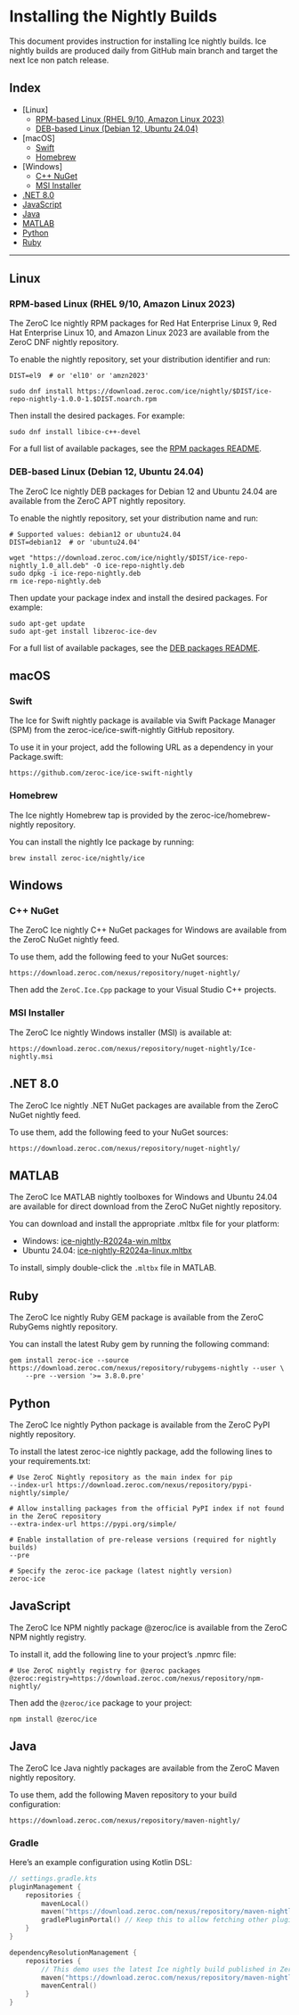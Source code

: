 # Installing the Nightly Builds

This document provides instruction for installing Ice nightly builds. Ice nightly builds are produced daily from
GitHub main branch and target the next Ice non patch release.

## Index

- [Linux]
  - [RPM-based Linux (RHEL 9/10, Amazon Linux 2023)]()
  - [DEB-based Linux (Debian 12, Ubuntu 24.04)]()
- [macOS]
  - [Swift](#swift)
  - [Homebrew](#homebrew)
- [Windows]
  - [C++ NuGet](#c-nuget)
  - [MSI Installer](#msi-installer)
- [.NET 8.0](#net-80)
- [JavaScript](#javascript)
- [Java](#java)
- [MATLAB](#matlab)
- [Python](#python)
- [Ruby](#ruby)

---

## Linux

### RPM-based Linux (RHEL 9/10, Amazon Linux 2023)

The ZeroC Ice nightly RPM packages for Red Hat Enterprise Linux 9, Red Hat Enterprise Linux 10, and Amazon Linux 2023
are available from the ZeroC DNF nightly repository.

To enable the nightly repository, set your distribution identifier and run:

```shell
DIST=el9  # or 'el10' or 'amzn2023'

sudo dnf install https://download.zeroc.com/ice/nightly/$DIST/ice-repo-nightly-1.0.0-1.$DIST.noarch.rpm
```

Then install the desired packages. For example:

```shell
sudo dnf install libice-c++-devel
```

For a full list of available packages, see the [RPM packages README](packaging/rpm/README).

### DEB-based Linux (Debian 12, Ubuntu 24.04)

The ZeroC Ice nightly DEB packages for Debian 12 and Ubuntu 24.04 are available from the ZeroC APT nightly repository.

To enable the nightly repository, set your distribution name and run:

```shell
# Supported values: debian12 or ubuntu24.04
DIST=debian12  # or 'ubuntu24.04'

wget "https://download.zeroc.com/ice/nightly/$DIST/ice-repo-nightly_1.0_all.deb" -O ice-repo-nightly.deb
sudo dpkg -i ice-repo-nightly.deb
rm ice-repo-nightly.deb
```

Then update your package index and install the desired packages. For example:

```shell
sudo apt-get update
sudo apt-get install libzeroc-ice-dev
```

For a full list of available packages, see the [DEB packages README](packaging/deb/debian/README).

## macOS

### Swift

The Ice for Swift nightly package is available via Swift Package Manager (SPM) from the zeroc-ice/ice-swift-nightly GitHub repository.

To use it in your project, add the following URL as a dependency in your Package.swift:

```shell
https://github.com/zeroc-ice/ice-swift-nightly
```

### Homebrew

The Ice nightly Homebrew tap is provided by the zeroc-ice/homebrew-nightly repository.

You can install the nightly Ice package by running:

```shell
brew install zeroc-ice/nightly/ice
```

## Windows

### C++ NuGet

The ZeroC Ice nightly C++ NuGet packages for Windows are available from the ZeroC NuGet nightly feed.

To use them, add the following feed to your NuGet sources:

```shell
https://download.zeroc.com/nexus/repository/nuget-nightly/
```

Then add the `ZeroC.Ice.Cpp` package to your Visual Studio C++ projects.

### MSI Installer

The ZeroC Ice nightly Windows installer (MSI) is available at:

```shell
https://download.zeroc.com/nexus/repository/nuget-nightly/Ice-nightly.msi
```

## .NET 8.0

The ZeroC Ice nightly .NET NuGet packages are available from the ZeroC NuGet nightly feed.

To use them, add the following feed to your NuGet sources:

```shell
https://download.zeroc.com/nexus/repository/nuget-nightly/
```

## MATLAB

The ZeroC Ice MATLAB nightly toolboxes for Windows and Ubuntu 24.04 are available for direct download from the ZeroC NuGet nightly repository.

You can download and install the appropriate .mltbx file for your platform:

- Windows: [ice-nightly-R2024a-win.mltbx](https://download.zeroc.com/nexus/repository/nuget-nightly/ice-nightly-R2024a-win.mltbx)
- Ubuntu 24.04: [ice-nightly-R2024a-linux.mltbx](https://download.zeroc.com/nexus/repository/nuget-nightly/ice-nightly-R2024a-linux.mltbx)

To install, simply double-click the `.mltbx` file in MATLAB.

## Ruby

The ZeroC Ice nightly Ruby GEM package is available from the ZeroC RubyGems nightly repository.

You can install the latest Ruby gem by running the following command:

```shell
gem install zeroc-ice --source https://download.zeroc.com/nexus/repository/rubygems-nightly --user \
    --pre --version '>= 3.8.0.pre'
```

## Python

The ZeroC Ice nightly Python package is available from the ZeroC PyPI nightly repository.

To install the latest zeroc-ice nightly package, add the following lines to your requirements.txt:

```shell
# Use ZeroC Nightly repository as the main index for pip
--index-url https://download.zeroc.com/nexus/repository/pypi-nightly/simple/

# Allow installing packages from the official PyPI index if not found in the ZeroC repository
--extra-index-url https://pypi.org/simple/

# Enable installation of pre-release versions (required for nightly builds)
--pre

# Specify the zeroc-ice package (latest nightly version)
zeroc-ice
```

## JavaScript

The ZeroC Ice NPM nightly package @zeroc/ice is available from the ZeroC NPM nightly registry.

To install it, add the following line to your project’s .npmrc file:

```shell
# Use ZeroC nightly registry for @zeroc packages
@zeroc:registry=https://download.zeroc.com/nexus/repository/npm-nightly/
```

Then add the `@zeroc/ice` package to your project:

```shell
npm install @zeroc/ice
```

## Java

The ZeroC Ice Java nightly packages are available from the ZeroC Maven nightly repository.

To use them, add the following Maven repository to your build configuration:

```shell
https://download.zeroc.com/nexus/repository/maven-nightly/
```

### Gradle

Here’s an example configuration using Kotlin DSL:

```kotlin
// settings.gradle.kts
pluginManagement {
    repositories {
        mavenLocal()
        maven("https://download.zeroc.com/nexus/repository/maven-nightly/")
        gradlePluginPortal() // Keep this to allow fetching other plugins
    }
}

dependencyResolutionManagement {
    repositories {
        // This demo uses the latest Ice nightly build published in ZeroC's maven-nightly repository.
        maven("https://download.zeroc.com/nexus/repository/maven-nightly/")
        mavenCentral()
    }
}
```
